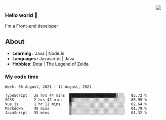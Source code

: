 <img align='right' src="https://github-readme-stats.vercel.app/api?username=jumodada&show_icons=true&theme=vue">

### Hello world 👋

I'm a Front-end developer 
    
## About
-  **Learning :** Java | NodeJs
-  **Languages :** Javascript | Java
-  **Hobbies:** Dota | The Legend of Zelda

### My code time

<!--START_SECTION:waka-->
```text
Week: 06 August, 2021 - 12 August, 2021

TypeScript   38 hrs 44 mins  █████████████████████▒░░░   85.72 % 
SCSS         2 hrs 42 mins   █▒░░░░░░░░░░░░░░░░░░░░░░░   05.99 % 
Vue.js       1 hr 11 mins    ▓░░░░░░░░░░░░░░░░░░░░░░░░   02.64 % 
Markdown     48 mins         ▒░░░░░░░░░░░░░░░░░░░░░░░░   01.79 % 
JavaScript   35 mins         ▒░░░░░░░░░░░░░░░░░░░░░░░░   01.32 % 
```
<!--END_SECTION:waka-->
